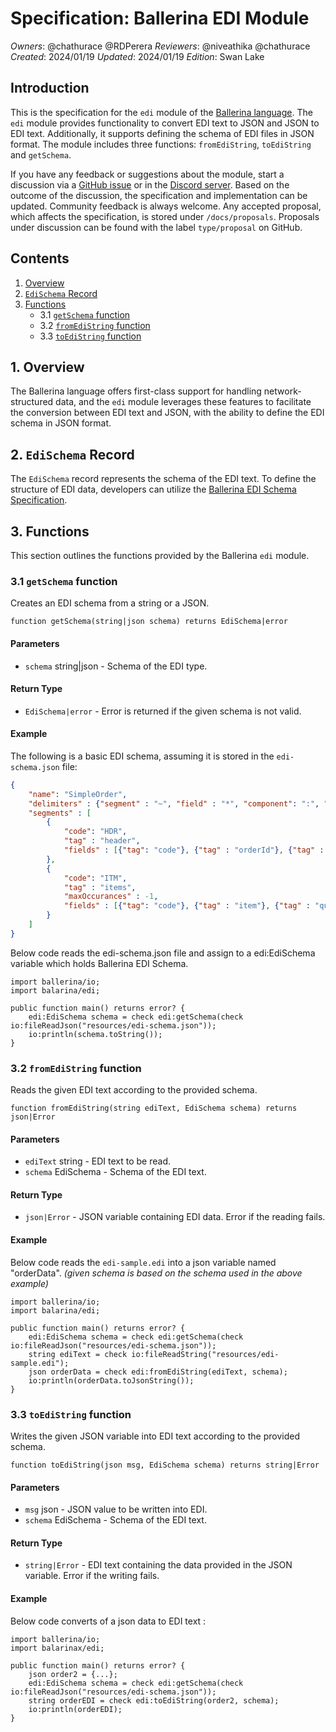# Specification: Ballerina EDI Module

_Owners_: @chathurace @RDPerera
_Reviewers_: @niveathika @chathurace
_Created_: 2024/01/19
_Updated_: 2024/01/19
_Edition_: Swan Lake

## Introduction

This is the specification for the `edi` module of the [Ballerina language](https://ballerina.io). The `edi` module provides functionality to convert EDI text to JSON and JSON to EDI text. Additionally, it supports defining the schema of EDI files in JSON format. The module includes three functions: `fromEdiString`, `toEdiString` and `getSchema`.

If you have any feedback or suggestions about the module, start a discussion via a [GitHub issue](https://github.com/ballerina-platform/ballerina-library/issues) or in the [Discord server](https://discord.gg/ballerinalang). Based on the outcome of the discussion, the specification and implementation can be updated. Community feedback is always welcome. Any accepted proposal, which affects the specification, is stored under `/docs/proposals`. Proposals under discussion can be found with the label `type/proposal` on GitHub.

## Contents

1. [Overview](#1-overview)
2. [`EdiSchema` Record](#2-edischema-record)
3. [Functions](#3-functions)
    * 3.1 [`getSchema` function](#21-getschema-function)
    * 3.2 [`fromEdiString` function](#22-fromedistring-function)
    * 3.3 [`toEdiString` function](#23-toedistring-function)


## 1. Overview

The Ballerina language offers first-class support for handling network-structured data, and the `edi` module leverages these features to facilitate the conversion between EDI text and JSON, with the ability to define the EDI schema in JSON format.

## 2. `EdiSchema` Record

The `EdiSchema` record represents the schema of the EDI text. To define the structure of EDI data, developers can utilize the [Ballerina EDI Schema Specification](./SchemaSpecification.md). 

## 3. Functions

This section outlines the functions provided by the Ballerina `edi` module.

### 3.1 `getSchema` function

Creates an EDI schema from a string or a JSON.

```ballerina
function getSchema(string|json schema) returns EdiSchema|error
```

#### Parameters
- `schema` string|json - Schema of the EDI type.

#### Return Type
- `EdiSchema|error` - Error is returned if the given schema is not valid.

#### Example
The following is a basic EDI schema, assuming it is stored in the `edi-schema.json` file:

```json
{
    "name": "SimpleOrder",
    "delimiters" : {"segment" : "~", "field" : "*", "component": ":", "repetition": "^"},
    "segments" : [
        {
            "code": "HDR",
            "tag" : "header",
            "fields" : [{"tag": "code"}, {"tag" : "orderId"}, {"tag" : "organization"}, {"tag" : "date"}]
        },
        {
            "code": "ITM",
            "tag" : "items",
            "maxOccurances" : -1,
            "fields" : [{"tag": "code"}, {"tag" : "item"}, {"tag" : "quantity", "dataType" : "int"}]
        }
    ]
}
```

Below code reads the edi-schema.json file and assign to a edi:EdiSchema variable which holds Ballerina EDI Schema.

```ballerina
import ballerina/io;
import balarina/edi;

public function main() returns error? {
    edi:EdiSchema schema = check edi:getSchema(check io:fileReadJson("resources/edi-schema.json"));
    io:println(schema.toString());
}
```

### 3.2 `fromEdiString` function

Reads the given EDI text according to the provided schema.

```ballerina
function fromEdiString(string ediText, EdiSchema schema) returns json|Error
```

#### Parameters
- `ediText` string - EDI text to be read.
- `schema` EdiSchema - Schema of the EDI text.

#### Return Type
- `json|Error` - JSON variable containing EDI data. Error if the reading fails.


#### Example

Below code reads the `edi-sample.edi` into a json variable named "orderData".
_(given schema is based on the schema used in the above example)_

```ballerina
import ballerina/io;
import balarina/edi;

public function main() returns error? {
    edi:EdiSchema schema = check edi:getSchema(check io:fileReadJson("resources/edi-schema.json"));
    string ediText = check io:fileReadString("resources/edi-sample.edi");
    json orderData = check edi:fromEdiString(ediText, schema);
    io:println(orderData.toJsonString());
}
```

### 3.3 `toEdiString` function

Writes the given JSON variable into EDI text according to the provided schema.


```ballerina
function toEdiString(json msg, EdiSchema schema) returns string|Error
```

#### Parameters
- `msg` json - JSON value to be written into EDI.
- `schema` EdiSchema - Schema of the EDI text.

#### Return Type
- `string|Error` - EDI text containing the data provided in the JSON variable. Error if the writing fails.

#### Example

Below code converts of a json data to EDI text :

```ballerina
import ballerina/io;
import balarinax/edi;

public function main() returns error? {
    json order2 = {...};
    edi:EdiSchema schema = check edi:getSchema(check io:fileReadJson("resources/edi-schema.json"));
    string orderEDI = check edi:toEdiString(order2, schema);
    io:println(orderEDI);
}
```
